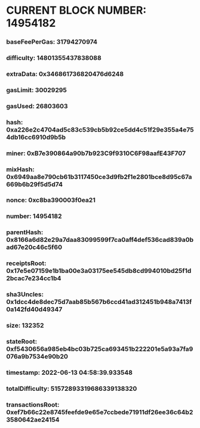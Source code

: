 # CURRENT BLOCK NUMBER: 14954182

### baseFeePerGas: 31794270974
### difficulty: 14801355437838088
### extraData: 0x346861736820476d6248
### gasLimit: 30029295
### gasUsed: 26803603
### hash: 0xa226e2c4704ad5c83c539cb5b92ce5dd4c51f29e355a4e754db16cc6910d9b5b
### miner: 0xB7e390864a90b7b923C9f9310C6F98aafE43F707
### mixHash: 0x6949aa8e790cb61b3117450ce3d9fb2f1e2801bce8d95c67a669b6b29f5d5d74
### nonce: 0xc8ba390003f0ea21
### number: 14954182
### parentHash: 0x8166a6d82e29a7daa83099599f7ca0aff4def536cad839a0bad67e20c46c5f60
### receiptsRoot: 0x17e5e07159e1b1ba00e3a03175ee545db8cd994010bd25f1d2bcac7e234cc1b4
### sha3Uncles: 0x1dcc4de8dec75d7aab85b567b6ccd41ad312451b948a7413f0a142fd40d49347
### size: 132352
### stateRoot: 0xf5430656a985eb4bc03b725ca693451b222201e5a93a7fa9076a9b7534e90b20
### timestamp: 2022-06-13 04:58:39.933548
### totalDifficulty: 51572893319686339138320
### transactionsRoot: 0xef7b66c22e8745feefde9e65e7ccbede71911df26ee36c64b23580642ae24154
